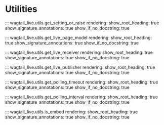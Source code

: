 # Utilities

::: wagtail_live.utils.get_setting_or_raise
    rendering:
      show_root_heading: true
      show_signature_annotations: true
      show_if_no_docstring: true

::: wagtail_live.utils.get_live_page_model
    rendering:
      show_root_heading: true
      show_signature_annotations: true
      show_if_no_docstring: true

::: wagtail_live.utils.get_live_receiver
    rendering:
      show_root_heading: true
      show_signature_annotations: true
      show_if_no_docstring: true

::: wagtail_live.utils.get_live_publisher
    rendering:
      show_root_heading: true
      show_signature_annotations: true
      show_if_no_docstring: true

::: wagtail_live.utils.get_polling_timeout
    rendering:
      show_root_heading: true
      show_signature_annotations: true
      show_if_no_docstring: true

::: wagtail_live.utils.get_polling_interval
    rendering:
      show_root_heading: true
      show_signature_annotations: true
      show_if_no_docstring: true

::: wagtail_live.utils.is_embed
    rendering:
      show_root_heading: true
      show_signature_annotations: true
      show_if_no_docstring: true
